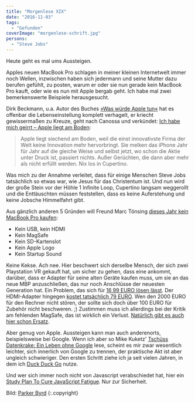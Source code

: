 ```yaml
---
title: "Morgenlese XIX"
date: "2016-11-03"
tags:
  - "Gefunden"
coverImage: "morgenlese-schrift.jpg"
persons:
  - "Steve Jobs"
---
```


Heute geht es mal ums Aussteigen.

Apples neuen MacBook Pro schlagen in meiner kleinen Internetwelt immer noch Wellen, inzwischen haben sich jedermann und seine Mutter dazu berufen gefühlt, zu posten, warum er oder sie nun gerade kein MacBook Pro kauft, oder wie es nun mit Apple bergab geht. Ich habe mal zwei bemerkenswerte Beispiele herausgesucht.

Dirk Beckmann, u.a. Autor des Buches [»Was würde Apple tun«](http://amzn.to/2e4vGnG "Schamloser Affeliatelink") hat es offenbar die Lebenseinstellung komplett verhagelt, er kriecht gewissermaßen zu Kreuze, geht nach Canossa und verkündet: [Ich habe mich geirrt – Apple liegt am Boden](http://www.dirkbeckmann.com/2016/11/ich-habe-mich-geirrt-apple-liegt-am-boden.html):

> Apple liegt siechend am Boden, weil die einst innovativste Firma der Welt keine Innovation mehr hervorbringt. Sie melken das iPhone Jahr für Jahr auf die gleiche Weise und selbst jetzt, wo schon die Aktie unter Druck ist, passiert nichts. Außer Gerüchten, die dann aber mehr als nicht erfüllt werden. Nix los in Cupertino.

Was mich zu der Annahme verleitet, dass für einige Menschen Steve Jobs tatsächlich so etwas war, wie Jesus für das Christentum ist. Und nun wird der große Stein vor der Höhle 1 Infinite Loop, Cupertino langsam weggerollt und die Enttäuschten müssen feststellen, dass es keine Auferstehung und keine Jobsche Himmelfahrt gibt.

Aus gänzlich anderen 5 Gründen will Freund Marc Tönsing [dieses Jahr kein MacBook Pro kaufen](https://marc.tv/blog/5-gruende-warum-ich-2016-kein-neues-macbook-pro-kaufen-werde/ "Marc.TV: 5 Gründe, warum ich 2016 kein neues MacBook Pro kaufen werde"):

- Kein USB, kein HDMI
- Kein MagSafe
- Kein SD-Kartenslot
- Kein Apple Logo
- Kein Startup Sound

Keine Kekse. Ach nee. Hier beschwert sich derselbe Mensch, der sich zwei Playstation VR gekauft hat, um sicher zu gehen, dass eine ankommt, darüber, dass er Adapter für seine alten Geräte kaufen muss, um sie an das neue MBP anzuschließen, das nur noch Anschlüsse der neuesten Generation hat. Ein Problem, das sich für [16,99 EURO lösen lässt](http://amzn.to/2fhhCVI "Nur ein Beispiel Affeliate-Link"). Der HDMI-Adapter hingegen [kostet tatsächlich 79 EURO](http://www.apple.com/de/shop/product/MJ1K2ZM/A/usb-c-digital-av-multiport-adapter?fnode=4209562be7ef92fe0d1080f5cf6b3b21f46d60cae1b438fef10449da0d6bea54bb087a3f1dd2540f25c1c8bc6836130f7a8cf5ea6b69f3ca247954b15f947e5a650d74802885355d23f118e27e4b899f6864ac3cf091f69f8f1f99d3a7687977). Wen den 2000 EURO für den Rechner nicht stören, der sollte sich doch über 100 EURO für Zubehör nicht beschweren. ;) Zustimmen muss ich allerdings bei der Kritik am fehlenden MagSafe, das ist wirklich ein Verlust. [Natürlich gibt es auch hier schon Ersatz](https://www.facebook.com/circuitbreaker/videos/1569158913376932/).

Aber genug von Apple. Aussteigen kann man auch anderenorts, beispielsweise bei Google. Wenn ich aber so Mike Kuketz' [Tschüss Datenkrake: Ein Leben ohne Google](https://www.kuketz-blog.de/tschuess-datenkrake-ein-leben-ohne-google/) lese, scheint es mir zwar wesentlich leichter, sich innerlich von Google zu trennen, der praktische Akt ist aber ungleich schwieriger. Den ersten Schritt ziehe ich ja seit vielen Jahren, in dem ich [Duck Duck Go](https://duckduckgo.com/) nutze.

Und wer sich immer noch nicht von Javascript verabschiedet hat, hier ein [Study Plan To Cure JavaScript Fatigue](https://medium.com/@sachagreif/a-study-plan-to-cure-javascript-fatigue-8ad3a54f2eb1#.l59nfuyi1). Nur zur Sicherheit.

Bild:  [Parker Byrd](https://unsplash.com/@parkerabyrd) {:.copyright}
